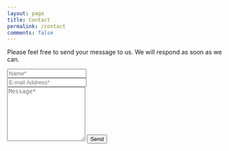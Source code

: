 ```yaml
---
layout: page
title: Contact
permalink: /contact
comments: false
---
```


<form action="{{ site.contact-us }}" method="POST">    
    <p class="mb-4">Please feel free to send your message to us. We will respond as soon as we can.</p>
    <div class="form-group row">
    <div class="col-md-6">
    <input class="form-control" type="text" name="name" placeholder="Name*" required>
    </div>
    <div class="col-md-6">
    <input class="form-control" type="email" name="_replyto" placeholder="E-mail Address*" required>
    </div>
    </div>
    <textarea rows="8" class="form-control mb-3" name="message" placeholder="Message*" required></textarea>    
    <input class="btn btn-dark" type="submit" value="Send">
</form>